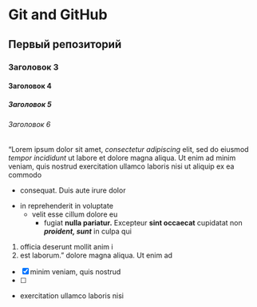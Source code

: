 # Git and GitHub
## Первый репозиторий
### Заголовок 3 
#### Заголовок 4 
##### Заголовок 5 
###### Заголовок 6 

“Lorem ipsum dolor sit amet,
*consectetur adipiscing* elit, sed do eiusmod 
_tempor incididunt_ ut labore et dolore magna aliqua. Ut enim ad minim veniam, quis nostrud exercitation ullamco laboris nisi ut aliquip ex ea commodo 
* consequat. Duis aute irure dolor
- in reprehenderit in voluptate 
  + velit esse cillum dolore eu
    + fugiat **nulla pariatur.** Excepteur __sint occaecat__ cupidatat non ***proident, sunt*** in culpa qui
1. officia deserunt mollit anim i
2. est laborum.”
dolore magna aliqua. Ut enim ad 
- [x] minim veniam, quis nostrud 
- [ ]
- exercitation ullamco laboris nisi 